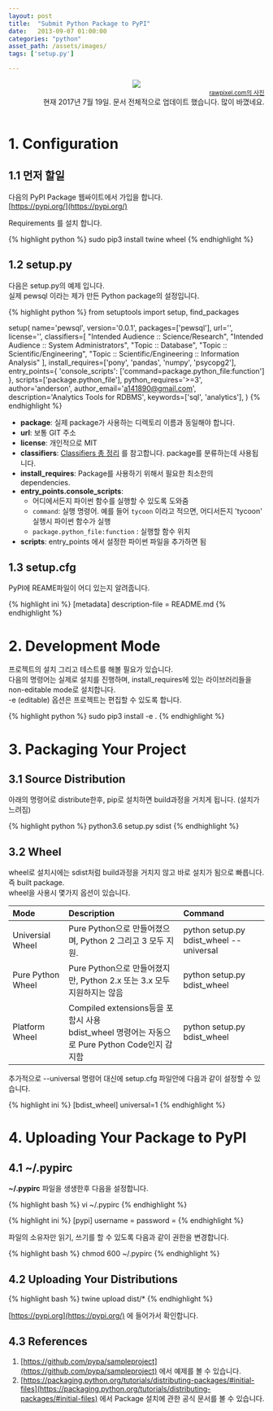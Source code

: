 ```yaml
---
layout: post
title:  "Submit Python Package to PyPI"
date:   2013-09-07 01:00:00
categories: "python"
asset_path: /assets/images/
tags: ['setup.py']

---
```


<header>
    <img src="{{ page.asset_path }}pypi_wallpaper.jpg" class="img-responsive img-rounded img-fluid">
    <div style="text-align:right;">
    <small><a href="https://unsplash.com/search/work?photo=DWui9DmfCXA">rawpixel.com의 사진</a>
    </small><br>
    현재 2017년 7월 19일. 문서 전체적으로 업데이트 했습니다. 많이 바꼈네요.
    </div>
</header>

# 1. Configuration

## 1.1 먼저 할일

다음의 PyPI Package 웹싸이트에서 가입을 합니다.<br>
[https://pypi.org/](https://pypi.org/)

Requirements 를 설치 합니다.

{% highlight python %}
sudo pip3 install twine wheel
{% endhighlight %}



## 1.2 setup.py

다음은 setup.py의 예제 입니다. <br>
실제 pewsql 이라는 제가 만든 Python package의 설정입니다.

{% highlight python %}
from setuptools import setup, find_packages

setup(
    name='pewsql',
    version='0.0.1',
    packages=['pewsql'],
    url='',
    license='',
    classifiers=[
        "Intended Audience :: Science/Research",
        "Intended Audience :: System Administrators",
        "Topic :: Database",
        "Topic :: Scientific/Engineering",
        "Topic :: Scientific/Engineering :: Information Analysis"
    ],
    install_requires=['pony', 'pandas', 'numpy', 'psycopg2'],
    entry_points={
        'console_scripts': ['command=package.python_file:function']
    },
    scripts=['package.python_file'],
    python_requires='>=3',
    author='anderson',
    author_email='a141890@gmail.com',
    description='Analytics Tools for RDBMS',
    keywords=['sql', 'analytics'],
)
{% endhighlight %}

- **package**: 실제 package가 사용하는 디렉토리 이름과 동일해야 합니다.
- **url**: 보통 GIT 주소
- **license**: 개인적으로 MIT
- **classifiers**: [Classifiers 총 정리](https://pypi.python.org/pypi?%3Aaction=list_classifiers) 를 참고합니다. package를 분류하는데 사용됩니다.
- **install_requires**: Package를 사용하기 위해서 필요한 최소한의 dependencies.
- **entry_points.console_scripts**:
  - 어디에서든지 파이썬 함수를 실행할 수 있도록 도와줌 
  - `command`: 실행 명령어. 예를 들어 `tycoon` 이라고 적으면, 어디서든지 'tycoon' 실행시 파이썬 함수가 실행
  - `package.python_file:function` : 실행할 함수 위치
- **scripts**: entry_points 에서 설정한 파이썬 파일을 추가하면 됨

## 1.3 setup.cfg

PyPI에 REAME파일이 어디 있는지 알려줍니다.

{% highlight ini %}
[metadata]
description-file = README.md
{% endhighlight %}


# 2. Development Mode

프로젝트의 설치 그리고 테스트를 해볼 필요가 있습니다.<br>
다음의 명령어는 실제로 설치를 진행하며, install_requires에 있는 라이브러리들을 non-editable mode로 설치합니다.<br>
-e (editable) 옵션은 프로젝트는 편집할 수 있도록 합니다.

{% highlight python %}
sudo pip3 install -e .
{% endhighlight %}




# 3. Packaging Your Project

## 3.1 Source Distribution

아래의 명령어로 distribute한후, pip로 설치하면 build과정을 거치게 됩니다. (설치가 느려짐)

{% highlight python %}
python3.6 setup.py sdist
{% endhighlight %}


## 3.2 Wheel

wheel로 설치시에는 sdist처럼 build과정을 거치지 않고 바로 설치가 됨으로 빠릅니다. 즉 built package.<br>
wheel을 사용시 몇가지 옵션이 있습니다.

| Mode | Description | Command |
|:-----|:------------|:--------|
| Universial Wheel | Pure Python으로 만들어졌으며, Python 2 그리고 3 모두 지원. | python setup.py bdist_wheel --universal |
| Pure Python Wheel | Pure Python으로 만들어졌지만, Python 2.x 또는 3.x 모두 지원하지는 않음 | python setup.py bdist_wheel |
| Platform Wheel | Compiled extensions등을 포함시 사용<br> bdist_wheel 명령어는 자동으로 Pure Python Code인지 감지함 | python setup.py bdist_wheel |

추가적으로 --universal 명령어 대신에 setup.cfg 파일안에 다음과 같이 설정할 수 있습니다.

{% highlight ini %}
[bdist_wheel]
universal=1
{% endhighlight %}


# 4. Uploading Your Package to PyPI

## 4.1 ~/.pypirc

**~/.pypirc** 파일을 생생한후 다음을 설정합니다.

{% highlight bash %}
vi ~/.pypirc
{% endhighlight %}

{% highlight ini %}
[pypi]
username = <username>
password = <password>
{% endhighlight %}

파일의 소유자만 읽기, 쓰기를 할 수 있도록 다음과 같이 권한을 변경합니다.

{% highlight bash %}
chmod 600 ~/.pypirc
{% endhighlight %}


## 4.2 Uploading Your Distributions

{% highlight bash %}
twine upload dist/*
{% endhighlight %}

[https://pypi.org](https://pypi.org/) 에 들어가서 확인합니다.

## 4.3 References

1. [https://github.com/pypa/sampleproject](https://github.com/pypa/sampleproject) 에서 예제를 볼 수 있습니다.
2. [https://packaging.python.org/tutorials/distributing-packages/#initial-files](https://packaging.python.org/tutorials/distributing-packages/#initial-files) 에서 Package 설치에 관한 공식 문서를 볼 수 있습니다.